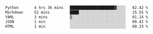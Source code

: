 <!--START_SECTION:waka-->

```txt
Python       4 hrs 36 mins   ████████████████████▓░░░░   82.42 %
Markdown     52 mins         ████░░░░░░░░░░░░░░░░░░░░░   15.55 %
YAML         3 mins          ▒░░░░░░░░░░░░░░░░░░░░░░░░   01.14 %
JSON         1 min           ░░░░░░░░░░░░░░░░░░░░░░░░░   00.42 %
HTML         1 min           ░░░░░░░░░░░░░░░░░░░░░░░░░   00.33 %
```

<!--END_SECTION:waka-->

